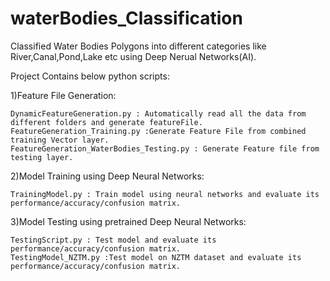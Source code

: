 # waterBodies_Classification 

Classified Water Bodies Polygons into different categories like River,Canal,Pond,Lake etc using Deep Nerual Networks(AI).

Project Contains below python scripts: 

1)Feature File Generation: 

    DynamicFeatureGeneration.py : Automatically read all the data from different folders and generate featureFile.
    FeatureGeneration_Training.py :Generate Feature File from combined training Vector layer. 
    FeatureGeneration_WaterBodies_Testing.py : Generate Feature file from testing layer.
    
2)Model Training using Deep Neural Networks:

    TrainingModel.py : Train model using neural networks and evaluate its performance/accuracy/confusion matrix.
   
3)Model Testing using pretrained Deep Neural Networks:

    TestingScript.py : Test model and evaluate its performance/accuracy/confusion matrix.
    TestingModel_NZTM.py :Test model on NZTM dataset and evaluate its performance/accuracy/confusion matrix.

